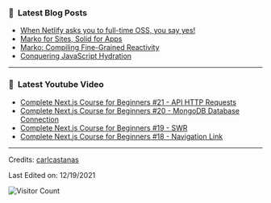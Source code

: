 ### 📕 &nbsp;**Latest Blog Posts**
<!-- BLOG-POST-LIST:START -->
- [When Netlify asks you to full-time OSS, you say yes!](https://dev.to/ryansolid/when-netlify-asks-you-to-full-time-oss-you-say-yes-5ccf)
- [Marko for Sites, Solid for Apps](https://dev.to/this-is-learning/marko-for-sites-solid-for-apps-2c7d)
- [Marko: Compiling Fine-Grained Reactivity](https://dev.to/ryansolid/marko-compiling-fine-grained-reactivity-4lk4)
- [Conquering JavaScript Hydration](https://dev.to/this-is-learning/conquering-javascript-hydration-a9f)
<!-- BLOG-POST-LIST:END -->

-----

### 📕 &nbsp;**Latest Youtube Video**
<!-- YOUTUBE:START -->
- [Complete Next.js Course for Beginners #21 - API HTTP Requests](https://www.youtube.com/watch?v=upLlY60b9jk)
- [Complete Next.js Course for Beginners #20 - MongoDB Database Connection](https://www.youtube.com/watch?v=FnOuiDB4JJ8)
- [Complete Next.js Course for Beginners #19 - SWR](https://www.youtube.com/watch?v=7y1cp8mm45c)
- [Complete Next.js Course for Beginners #18 - Navigation Link](https://www.youtube.com/watch?v=iKIFaeSBrAM)
<!-- YOUTUBE:END -->

-----
Credits: [carlcastanas](https://github.com/carlcastanas)

Last Edited on: 12/19/2021

![Visitor Count](https://profile-counter.glitch.me/{carlcastanas}/count.svg)
